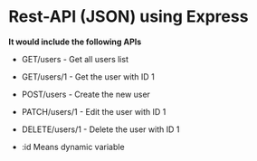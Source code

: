 # Rest-API (JSON) using Express

**It would include the following APIs**
- GET/users - Get all users list
- GET/users/1 - Get the user with ID 1
- POST/users - Create the new user
- PATCH/users/1 - Edit the user with ID 1
- DELETE/users/1 - Delete the user with ID 1

- :id Means dynamic variable
